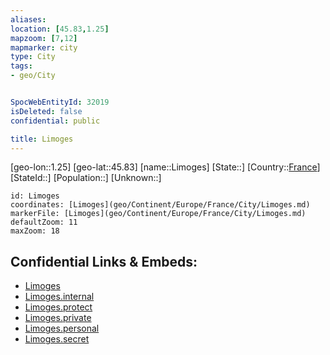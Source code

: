 ```yaml
---
aliases: 
location: [45.83,1.25]
mapzoom: [7,12] 
mapmarker: city 
type: City
tags:
- geo/City


SpocWebEntityId: 32019
isDeleted: false
confidential: public

title: Limoges
---
```

[geo-lon::1.25]
[geo-lat::45.83]
[name::Limoges]
[State::]
[Country::[France](geo/Continent/Europe/France.md)]
[StateId::]
[Population::]
[Unknown::]


```leaflet
id: Limoges
coordinates: [Limoges](geo/Continent/Europe/France/City/Limoges.md)
markerFile: [Limoges](geo/Continent/Europe/France/City/Limoges.md)
defaultZoom: 11 
maxZoom: 18
```


## Confidential Links & Embeds: 
- [Limoges](../../../../../../_public/geo/Continent/Europe/France/City/Limoges.md) 
- [Limoges.internal](../../../../../../_internal/geo/Continent/Europe/France/City/Limoges.internal.md) 
- [Limoges.protect](../../../../../../_protect/geo/Continent/Europe/France/City/Limoges.protect.md) 
- [Limoges.private](../../../../../../_private/geo/Continent/Europe/France/City/Limoges.private.md) 
- [Limoges.personal](../../../../../../_personal/geo/Continent/Europe/France/City/Limoges.personal.md) 
- [Limoges.secret](../../../../../../_secret/geo/Continent/Europe/France/City/Limoges.secret.md) 
